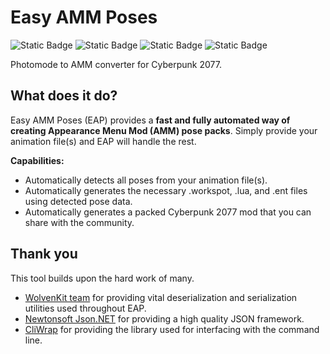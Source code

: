 # Easy AMM Poses
![Static Badge](https://img.shields.io/badge/status-active%20development-brightgreen)
![Static Badge](https://img.shields.io/badge/platform-windows-blue?style=flat)
![Static Badge](https://img.shields.io/badge/.NET-v8.0%2B-purple)
![Static Badge](https://img.shields.io/badge/latest%20release-download-purple?style=flat&color=%237FFF00)



Photomode to AMM converter for Cyberpunk 2077.

## What does it do?
Easy AMM Poses (EAP) provides a <b> fast and fully automated way of creating Appearance Menu Mod (AMM) pose packs</b>. Simply provide your animation file(s) and EAP will handle the rest. 

<b>Capabilities:</b>
- Automatically detects all poses from your animation file(s).
- Automatically generates the necessary .workspot, .lua, and .ent files using detected pose data.
- Automatically generates a packed Cyberpunk 2077 mod that you can share with the community.

## Thank you

This tool builds upon the hard work of many.

- [WolvenKit team](https://github.com/WolvenKit) for providing vital deserialization and serialization utilities used throughout EAP.
- [Newtonsoft Json.NET](https://www.newtonsoft.com/json) for providing a high quality JSON framework.
- [CliWrap](https://github.com/Tyrrrz/CliWrap) for providing the library used for interfacing with the command line.
